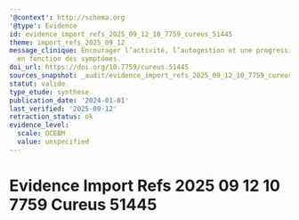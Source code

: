 ```yaml
---
'@context': http://schema.org
'@type': Evidence
id: evidence_import_refs_2025_09_12_10_7759_cureus_51445
theme: import_refs_2025_09_12
message_clinique: Encourager l’activité, l’autogestion et une progression graduée
  en fonction des symptômes.
doi_url: https://doi.org/10.7759/cureus.51445
sources_snapshot: _audit/evidence_import_refs_2025_09_12_10_7759_cureus_51445.json
statut: valide
type_etude: synthese
publication_date: '2024-01-01'
last_verified: '2025-09-12'
retraction_status: ok
evidence_level:
  scale: OCEBM
  value: unspecified
---
```

# Evidence Import Refs 2025 09 12 10 7759 Cureus 51445

